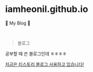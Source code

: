 # iamheonil.github.io
🐋 My Blog 🐋

<br>

> 블로그

공부할 때 쓴 블로그인데 ㅎㅎㅎㅎ

<a href="https://heonil.tistory.com" target="_blank">지금은 티스토리 블로그 사용하고 있습니다!</a>
